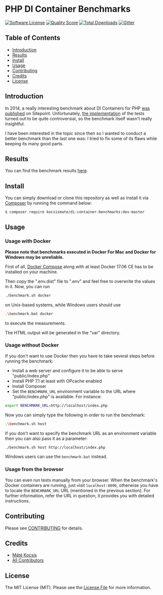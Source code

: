 # PHP DI Container Benchmarks

[![Software License][ico-license]](LICENSE.md)
[![Quality Score][ico-code-quality]][link-code-quality]
[![Total Downloads][ico-downloads]][link-downloads]
[![Gitter][ico-gitter]][link-gitter]

## Table of Contents

* [Introduction](#introduction)
* [Results](#results)
* [Install](#install)
* [Usage](#usage)
* [Contributing](#contributing)
* [Credits](#credits)
* [License](#license)

## Introduction

In 2014, a really interesting benchmark about DI Containers for PHP
[was published](https://www.sitepoint.com/php-dependency-injection-container-performance-benchmarks/) on Sitepoint.
Unfortunately, [the implementation](https://github.com/TomBZombie/php-dependency-injection-benchmarks) of the tests
turned out to be quite controversial, so the benchmark itself wasn't really insightful.

I have been interested in the topic since then so I wanted to conduct a better benchmark than the last one was: I tried
to fix some of its flaws while keeping its many good parts.

## Results

You can find the benchmark results [here](https://rawgit.com/kocsismate/php-di-container-benchmarks/master/var/benchmark.html).

## Install

You can simply download or clone this repository as well as install it via [Composer](https://getcomposer.org) by
running the command below:

```bash
$ composer require kocsismate/di-container-benchmarks:dev-master
```

## Usage

### Usage with Docker

__Please note that benchmarks executed in Docker For Mac and Docker for Windows may be unreliable.__

First of all, [Docker Compose](https://www.docker.com/products/docker-compose) along with at least Docker 17.06 CE
has to be installed on your machine.

Then copy the ".env.dist" file to ".env" and feel free to overwrite the values in it. Now, you can run

```bash
./benchmark.sh docker
```

on Unix-based systems, while Windows users should use

```bash
.\benchmark.bat docker
```

to execute the measurements.

The HTML output will be generated in the "var" directory.

### Usage without Docker

If you don't want to use Docker then you have to take several steps before running the benchmark:

- Install a web server and configure it to be able to serve "public/index.php"
- Install PHP 7.1  at least with OPcache enabled
- Install Composer
- Set the `BENCHMARK_URL` environment variable to the URL where "public/index.php" is available. For instance:

```bash
export BENCHMARK_URL=http://localhost/index.php
``` 

Now you can simply type the following in order to run the benchmark:

```bash
.\benchmark.sh host
```

If you don't want to specify the benchmark URL as an environment variable then you can also pass it as a parameter:

```bash
./benchmark.sh host http://localhost/index.php
```

Windows users can use the `benchmark.bat` instead.

### Usage from the browser

You can even run tests manually from your browser. When the benchmark's Docker containers are running, just visit
`localhost:8090`, otherwise you have to locate the `BENCHMARK_URL` URL (mentioned in the previous section). For further
information, refer the URL in question, it provides you with detailed instructions.

## Contributing

Please see [CONTRIBUTING](CONTRIBUTING.md) for details.

## Credits

- [Máté Kocsis][link-author]
- [All Contributors][link-contributors]

## License

The MIT License (MIT). Please see the [License File](LICENSE.md) for more information.

[ico-license]: https://img.shields.io/badge/license-MIT-brightgreen.svg
[ico-code-quality]: https://img.shields.io/scrutinizer/g/kocsismate/php-di-container-benchmarks.svg
[ico-downloads]: https://img.shields.io/packagist/dt/kocsismate/di-container-benchmarks.svg
[ico-gitter]: https://badges.gitter.im/kocsismate/php-di-container-benchmarks.svg

[link-code-quality]: https://scrutinizer-ci.com/g/kocsismate/php-di-container-benchmarks
[link-downloads]: https://packagist.org/packages/kocsismate/php-di-container-benchmarks
[link-gitter]: https://gitter.im/kocsismate/php-di-container-benchmarks?utm_source=badge&utm_medium=badge&utm_campaign=pr-badge
[link-author]: https://github.com/kocsismate
[link-contributors]: ../../contributors
